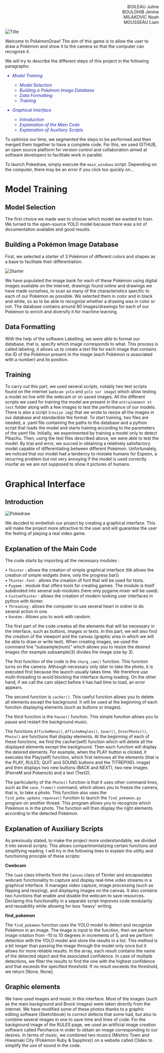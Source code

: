 <div style="text-align: right;">
    BOILEAU Juline<br>
    BOULGHIB Jenine<br>
    MILAKOVIC Noah<br>
    MOUSSEAU Liam
</div>

![Title](elements_graphique/TITREPIXEL.png)

Welcome to PokémonDraw! The aim of this game is to allow the user to draw a Pokémon and show it to the camera so that the computer can recognize it.

We will try to describe the different steps of this project in the following paragraphs:

<font color="#1F28AE">

- *Model Training*
   - *Model Selection*
   - *Building a Pokémon Image Database*
   - *Data Formatting*
   - *Training*

- *Graphical Interface*
    - *Introduction*
    - *Explanation of the Main Code*
    - *Explanation of Auxiliary Scripts*

</font>

To optimize our time, we segmented the steps to be performed and then merged them together to have a complete code. For this, we used GITHUB, an open source platform for version control and collaboration aimed at software developers to facilitate work in parallel.

To launch Pokedraw, simply execute the `main_windows` script. Depending on the computer, there may be an error if you click too quickly on...

# Model Training

## Model Selection

The first choice we made was to choose which model we wanted to train. We turned to the open-source YOLO model because there was a lot of documentation available and good results.

## Building a Pokémon Image Database

First, we selected a starter of 3 Pokémon of different colors and shapes as a base to facilitate their differentiation.

![Starter](startera.png)

We have populated the image bank for each of these Pokémon using digital images available on the internet, drawings found online and drawings we have made ourselves, to scan as many of the characteristics specific to each of our Pokémon as possible. We selected them in color and in black and white, so as to be able to recognize whether a drawing was in color or not. The database contains around 80 images/drawings for each of our Pokémon to enrich and diversify it for machine learning.

## Data Formatting

With the help of the software LabelImg, we were able to format our database, that is, specify which image corresponds to what. This process is called labeling, it allows us to create a text file for each image that contains the ID of the Pokémon present in the image (each Pokémon is associated with a number) and its position.

## Training

To carry out this part, we used several scripts, notably two test scripts found on the internet (`webcam yolo` and `yolo sur image`) which allow testing a model on live with the webcam or on saved images. All the different scripts we used for training the model are present in the `entrainement et test` folder along with a few images to test the performance of our models. There is also a script (`resize img`) that we wrote to resize all the images in our database and standardize the format. To start training, two files are needed, a .yaml file containing the paths to the database and a python script that loads the model and starts training according to the parameters of the yaml file. Initially, we experimented by training a model only to detect Pikachu. Then, using the test files described above, we were able to test the model. By trial and error, we succed in obtaining a relatively satisfactory model capable of differentiating between different Pokémon. Unfortunately, we noticed that our model had a tendency to mistake humans for Espeon, a recurring problem but not very annoying if the model is used correctly insofar as we are not supposed to show it pictures of humans.

# Graphical Interface

## Introduction

![Pokedraw](elements_graphique/CaptureMD.PNG)

We decided to embellish our project by creating a graphical interface. This will make the project more attractive to the user and will guarantee the user the feeling of playing a real video game.

## Explanation of the Main Code

The code starts by importing all the necessary modules : 

•	`Tkinter` : allows the creation of simple graphical interface (ttk allows the creation of simple widgets (here, only the progress bar))  
•	`Tkinter.font` : allows the creation of font that will be used for texts.  
•	`Pygame` : module that offers tools for creating games. The module is itself subdivided into several sub-modules (here only pygame.mixer will be used).  
•	`CustomTkinter` :  allows the creation of modern looking user interfaces in python with tkinter.  
•	`Threading` : allows the computer to use several heart in ordrer to do several action in one.  
•	`Random` : Allows you to work with random.  

The first part of the code creates all the elements that will be necessary in the interface, such as buttons, images or texts. In this part, we will also find the creation of the viewport and the canvas (graphic area in which we will be able to draw or write text). 
When creating images, we used the command line “subsample(num)” which allows you to resize the desired images (for example subsample(3) divides the image size by 3).

The first function of the code is the `charg_cam()` function. This function turns on the camera. Although necessary only later to take the photo, it is executed first because the launch usually takes time. We therefore use multi-threading to avoid blocking the interface during loading. On the other hand, if we call the cam object before it has had time to load, an error appears.

The second function is `cacher()`. This useful function allows you to delete all elements except the background. It will be used at the beginning of each function displaying elements (such as buttons or images).

The third function is the `Pause()` function. This simple function allows you to pause and restart the background music.

The functions `AfficheMenu()`, `AfficheRegles()`, `Jouer()`, `InterPhoto())`, `Photo()` are functions that display elements. At the beginning of each of these functions, we find the cacher(self) function which will delete all the displayed elements except the background. Then each function will display the desired elements. 
For example, when the PLAY button is clicked, it executes the Play(self) function, which first removes all the elements (that is the PLAY, RULES, QUIT and SOUND buttons and the TITREPIXEL image) and then displays two new buttons (BACK and NEXT), two new images (PierreM and Pokerock) and a text (Text2).

The particularity of the `Photo()` function is that it uses other command lines, such as the `save_frame()` command, which allows you to freeze the camera, that is, to take a photo. This function also uses the `find_poke_update_reponse()` function to launch the `find_pokemon.py` program on another thread. This program allows you to recognize which Pokémon is in the photo. The function will then display the right elements according to the detected Pokémon.

## Explanation of Auxiliary Scripts

As previously stated, to make the project more understandable, we divided it into several scripts. This allows compartmentalizing certain functions and simplifying reading. I will try in the following lines to explain the utility and functioning principle of these scripts:

**Cwebcam**

The `Cweb` class inherits from the `Canvas` class of Tkinter and encapsulates webcam functionality to capture and display real-time video streams in a graphical interface. It manages video capture, image processing (such as flipping and resizing), and displaying images on the canvas. It also contains two functions that enable and disable the webcam to save resources. Declaring this functionality in a separate script improves code modularity and reusability while allowing for less 'heavy' writing.

**find_pokemon**

The `find_pokemon` function uses the YOLO model to detect and recognize Pokémon in an image. The image is input to the function, then we perform image rotation from -10 to 10 degrees in increments of 5, and we perform detection with the YOLO model and store the results in a list. This method is a bit longer than passing the image through the model only once but it allows for more reliable results. In the array, each result contains the name of the detected object and the associated confidence. In case of multiple detections, we filter the results to find the one with the highest confidence and that exceeds the specified threshold. If no result exceeds the threshold, we return [None, None].

## Graphic elements

We have used images and music in this interface. Most of the images (such as the main background and Brock images) were taken directly from the internet. We have modified some of these photos thanks to a graphic editing software (Sketchbook) to correct defects that some had, but also to combine several images in one to save time and lines of code. For the background image of the RULES page, we used an artificial image creation software called Perchance in order to obtain an image corresponding to our desires. In terms of music, we combined two musics (Mishiro Town and Hiwamaki City (Pokémon Ruby & Sapphire)) on a website called Clideo to simplify the use of sound in the code.
